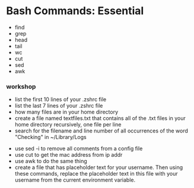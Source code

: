 # Bash Commands: Essential
* find
* grep
* head
* tail
* wc
* cut
* sed
* awk

### workshop
* list the first 10 lines of your .zshrc file
* list the last 7 lines of your .zshrc file
* how many files are in your home directory
* create a file named textfiles.txt that contains all of the .txt files in your home directory recursively, one file per line
* search for the filename and line number of all occurrences of the word "Checking" in ~/Library/Logs

<!-- TODO: finish these exercises -->
* use sed -i to remove all comments from a config file
* use cut to get the mac address from ip addr
* use awk to do the same thing
* create a file that has placeholder text for your username. Then using these commands, replace the placeholder text in this file with your username from the current environment variable.
